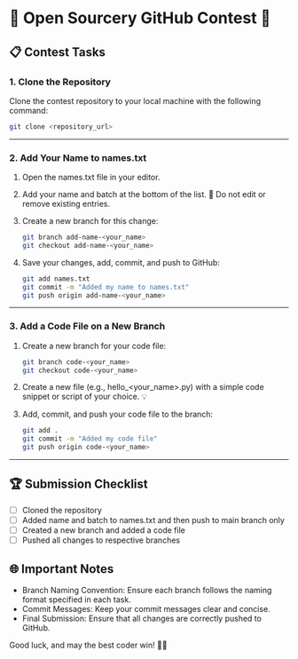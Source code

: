 # 🌟 Open Sourcery GitHub Contest 🌟


## 📋 Contest Tasks

### 1. Clone the Repository
Clone the contest repository to your local machine with the following command:

```bash
git clone <repository_url>
```

---

### 2. Add Your Name to names.txt

1. Open the names.txt file in your editor.
2. Add your name and batch at the bottom of the list. 🚫 Do not edit or remove existing entries.
3. Create a new branch for this change:

   ```bash
   git branch add-name-<your_name>
   git checkout add-name-<your_name>
   ```

4. Save your changes, add, commit, and push to GitHub:

   ```bash
   git add names.txt
   git commit -m "Added my name to names.txt"
   git push origin add-name-<your_name>
   ```

---

### 3. Add a Code File on a New Branch

1. Create a new branch for your code file:

   ```bash
   git branch code-<your_name>
   git checkout code-<your_name>
   ```

2. Create a new file (e.g., hello_<your_name>.py) with a simple code snippet or script of your choice. 💡

3. Add, commit, and push your code file to the branch:

   ```bash
   git add .
   git commit -m "Added my code file"
   git push origin code-<your_name>
   ```

---

## 🏆 Submission Checklist
- [ ] Cloned the repository
- [ ] Added name and batch to names.txt and then push to main branch only
- [ ] Created a new branch and added a code file
- [ ] Pushed all changes to respective branches

## 🌐 Important Notes
- Branch Naming Convention: Ensure each branch follows the naming format specified in each task.
- Commit Messages: Keep your commit messages clear and concise.
- Final Submission: Ensure that all changes are correctly pushed to GitHub. 

Good luck, and may the best coder win! 🥇✨
